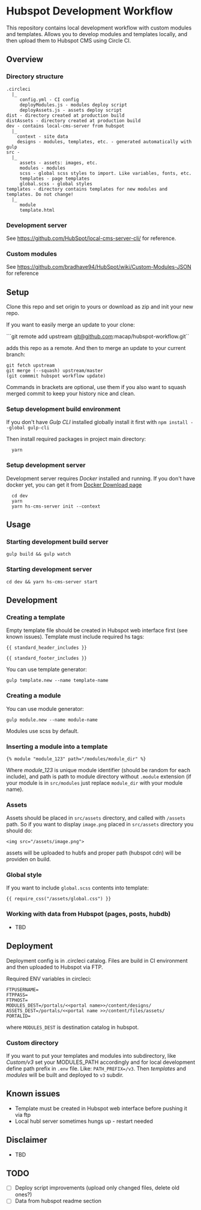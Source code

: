 # Hubspot Development Workflow

This repository contains local development workflow with custom modules and templates. Allows you to develop modules and templates locally, and then upload them to Hubspot CMS using Circle CI.

## Overview

### Directory structure

```
.circleci
  |_
     config.yml - CI config
     deployModules.js - modules deploy script
     deployAssets.js - assets deploy script
dist - directory created at production build
distAssets - directory created at production build
dev - contains local-cms-server from hubspot
  |_
    context - site data
    designs - modules, templates, etc. - generated automatically with gulp
src -
  |_ 
     assets - assets: images, etc.
     modules - modules
     scss - global scss styles to import. Like variables, fonts, etc.
     templates - page templates
     global.scss - global styles
templates - directory contains templates for new modules and templates. Do not change!
  |_
     module
     template.html
```

### Development server

See https://github.com/HubSpot/local-cms-server-cli/ for reference.

### Custom modules

See https://github.com/bradhave94/HubSpot/wiki/Custom-Modules-JSON for reference

## Setup

Clone this repo and set origin to yours or download as zip and init your new repo.

If you want to easily merge an update to your clone:

```git remote add upstream git@github.com:macap/hubspot-workflow.git`` 

adds this repo as a remote. And then to merge an update to your current branch:

```
git fetch upstream
git merge (--squash) upstream/master
(git commmit hubspot workflow update)
```

Commands in brackets are optional, use them if you also want to squash merged commit to keep your history nice and clean.


### Setup development build environment

If you don't have *Gulp CLI* installed globally install it first with `npm install --global gulp-cli`

Then install required packages in project main directory:

```
  yarn
```

### Setup development server

Development server requires *Docker* installed and running. If you don't have docker yet, you can get it from [Docker Download page](https://www.docker.com/products/docker-desktop)

```
  cd dev
  yarn
  yarn hs-cms-server init --context
```

## Usage


### Starting development build server

```gulp build && gulp watch```

### Starting development server

`cd dev && yarn hs-cms-server start`


## Development

### Creating a template

Empty template file should be created in Hubspot web interface first (see known issues). Template must include required hs tags:

```{{ standard_header_includes }}```

```{{ standard_footer_includes }}```

You can use template generator:

```gulp template.new --name template-name```

### Creating a module

You can use module generator:

```gulp module.new --name module-name```

Modules use scss by default.

### Inserting a module into a template

```{% module "module_123" path="/modules/module_dir" %}```

Where *module_123* is unique module identifier (should be random for each include), and path is path to module directory without `.module` extension (if your module is in `src/modules` just replace `module_dir` with your module name).

### Assets

Assets should be placed in `src/assets` directory, and called with `/assets` path.
So if you want to display `image.png` placed in `src/assets` directory you should do:

```<img src="/assets/image.png">```

assets will be uploaded to hubfs and proper path (hubspot cdn) will be providen on build.

### Global style

If you want to include `global.scss` contents into template:

```{{ require_css("/assets/global.css") }}```

### Working with data from Hubspot (pages, posts, hubdb)

- TBD

## Deployment

Deployment config is in .circleci catalog. Files are build in CI environment and then uploaded to Hubspot via FTP.

Required ENV variables in circleci:

```
FTPUSERNAME=
FTPPASS=
FTPHOST=
MODULES_DEST=/portals/<<portal name>>/content/designs/
ASSETS_DEST=/portals/<<portal name >>/content/files/assets/
PORTALID=
```

where `MODULES_DEST` is destination catalog in hubspot.

### Custom directory

If you want to put your templates and modules into subdirectory, like *Custom/v3* set your MODULES_PATH accordingly and for local development define path prefix in `.env`  file. Like: `PATH_PREFIX=/v3`. Then *templates* and *modules* will be built and deployed to `v3` subdir.

## Known issues

- Template must be created in Hubspot web interface before pushing it via ftp
- Local hubl server sometimes hungs up - restart needed

## Disclaimer

- TBD

## TODO

- [ ] Deploy script improvements (upload only changed files, delete old ones?)
- [ ] Data from hubspot readme section